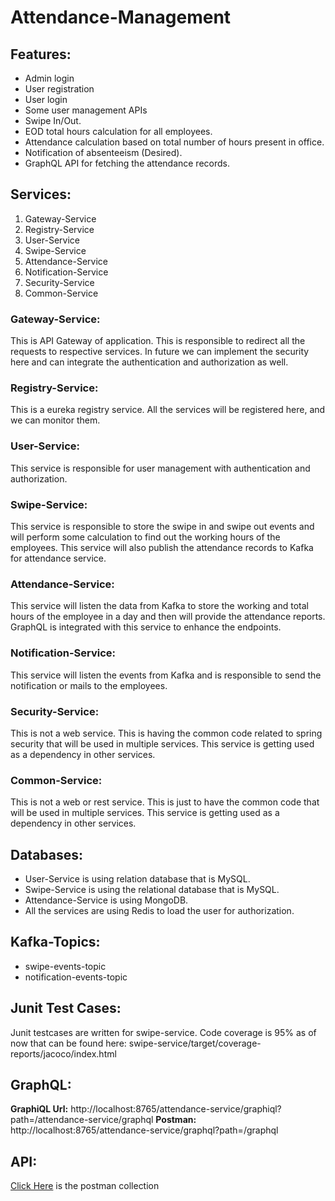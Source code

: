 # Attendance-Management

## Features:
- Admin login
- User registration
- User login
- Some user management APIs
- Swipe In/Out.
- EOD total hours calculation for all employees.
- Attendance calculation based on total number of hours present in office.
- Notification of absenteeism (Desired).
- GraphQL API for fetching the attendance records.

## Services:
1. Gateway-Service
2. Registry-Service
3. User-Service
4. Swipe-Service
5. Attendance-Service
6. Notification-Service
7. Security-Service
8. Common-Service

### Gateway-Service:
This is API Gateway of application. This is responsible to redirect all the requests to respective services. In future we can implement the security here and can integrate the authentication and authorization as well.
### Registry-Service:
This is a eureka registry service. All the services will be registered here, and we can monitor them.
### User-Service:
This service is responsible for user management with authentication and authorization.
### Swipe-Service:
This service is responsible to store the swipe in and swipe out events and will perform some calculation to find out the working hours of the employees. This service will also publish the attendance records to Kafka for attendance service.
### Attendance-Service:
This service will listen the data from Kafka to store the working and total hours of the employee in a day and then will provide the attendance reports. GraphQL is integrated with this service to enhance the endpoints.
### Notification-Service:
This service will listen the events from Kafka and is responsible to send the notification or mails to the employees.
### Security-Service:
This is not a web service. This is having the common code related to spring security that will be used in multiple services. This service is getting used as a dependency in other services.
### Common-Service:
This is not a web or rest service. This is just to have the common code that will be used in multiple services. This service is getting used as a dependency in other services.
## Databases:
- User-Service is using relation database that is MySQL.
- Swipe-Service is using the relational database that is MySQL.
- Attendance-Service is using MongoDB.
- All the services are using Redis to load the user for authorization.
## Kafka-Topics:
- swipe-events-topic
- notification-events-topic
## Junit Test Cases:
Junit testcases are written for swipe-service. Code coverage is 95% as of now that can be found here: swipe-service/target/coverage-reports/jacoco/index.html
## GraphQL:
**GraphiQL Url:** http://localhost:8765/attendance-service/graphiql?path=/attendance-service/graphql
**Postman:** http://localhost:8765/attendance-service/graphql?path=/graphql
## API:
[Click Here](/postman-json) is the postman collection
